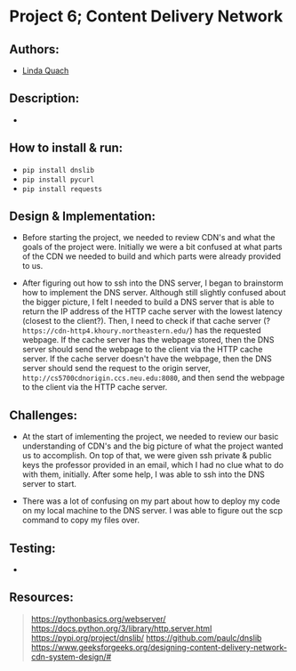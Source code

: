 # Project 6; Content  Delivery Network

## Authors:
- [Linda Quach](https://github.com/linppa)


## Description:
- 


## How to install & run:
- `pip install dnslib`
- `pip install pycurl`
- `pip install requests`


## Design & Implementation:
- Before starting the project, we needed to review CDN's and what the goals of
  the project were. Initially we were a bit confused at what parts of the CDN
  we needed to build and which parts were already provided to us. 
  
- After figuring out how to ssh into the DNS server, I began to brainstorm how
  to implement the DNS server. Although still slightly confused about the
  bigger picture, I felt I needed to build a DNS server that is able to
  return the IP address of the HTTP cache server with the lowest latency
  (closest to the client?). Then, I need to check if that cache server (? `https://cdn-http4.khoury.northeastern.edu/`) has the
  requested webpage. If the cache server has the webpage stored, then the DNS
  server should send the webpage to the client via the HTTP cache server. If
  the cache server doesn't have the webpage, then the DNS server should send
  the request to the origin server, `http://cs5700cdnorigin.ccs.neu.edu:8080`,
  and then send the webpage to the client via the HTTP cache server.


## Challenges:
- At the start of imlementing the project, we needed to review our basic
  understanding of CDN's and the big picture of what the project wanted us to
  accomplish. On top of that, we were given ssh private & public keys
  the professor provided in an email, which I had no clue what to do with them,
  initially. After some help, I was able to ssh into the DNS server to start.

- There was a lot of confusing on my part about how to deploy my code on my
  local machine to the DNS server. I was able to figure out the scp command to
  copy my files over.

## Testing:
- 

## Resources:
> https://pythonbasics.org/webserver/
> https://docs.python.org/3/library/http.server.html
> https://pypi.org/project/dnslib/
> https://github.com/paulc/dnslib
> https://www.geeksforgeeks.org/designing-content-delivery-network-cdn-system-design/#
> 
> 


